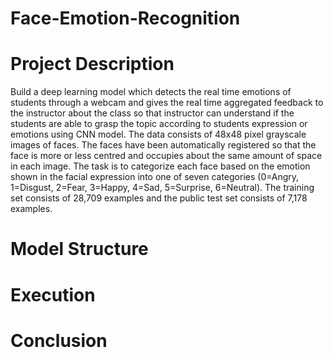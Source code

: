 # Face-Emotion-Recognition

# Project Description
Build a deep learning model which detects the real time emotions of students through a webcam and gives the real time aggregated feedback to the instructor about the class so that instructor can understand if the students are able to grasp the topic according to students expression or emotions using CNN model.
The data consists of 48x48 pixel grayscale images of faces. The faces have been automatically registered so that the face is more or less centred and occupies about the same amount of space in each image.
The task is to categorize each face based on the emotion shown in the facial expression into one of seven categories (0=Angry, 1=Disgust, 2=Fear, 3=Happy, 4=Sad, 5=Surprise, 6=Neutral). The training set consists of 28,709 examples and the public test set consists of 7,178 examples.



# Model Structure




# Execution 




# Conclusion


